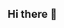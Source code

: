 ## Hi there 👋

<!--
**digiware-git/digiware-git** is a ✨ _special_ ✨ repository because its `README.md` (this file) appears on your GitHub profile.

Here are some ideas to get you started:

- 🔭 I’m currently working on ... auto reply Ai for whatsapp 
- 🌱 I’m currently learning ... cybersecurity programs
- 👯 I’m looking to collaborate on ...
- 🤔 I’m looking for help with ...
- 💬 Ask me about ...
- 📫 How to reach me: ... @digiware1
- 😄 Pronouns: ...
- ⚡ Fun fact: ...
-->
